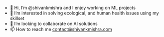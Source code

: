 - 👋 Hi, I’m @shivankmishra and I enjoy working on ML projects
- 👀 I’m interested in solving ecological, and human health issues using my skillset
- 💞️ I’m looking to collaborate on AI solutions
- 📫 How to reach me contact@shivankmishra.com

<!---
shivankmishra/shivankmishra is a ✨ special ✨ repository because its `README.md` (this file) appears on your GitHub profile.
You can click the Preview link to take a look at your changes.
--->
